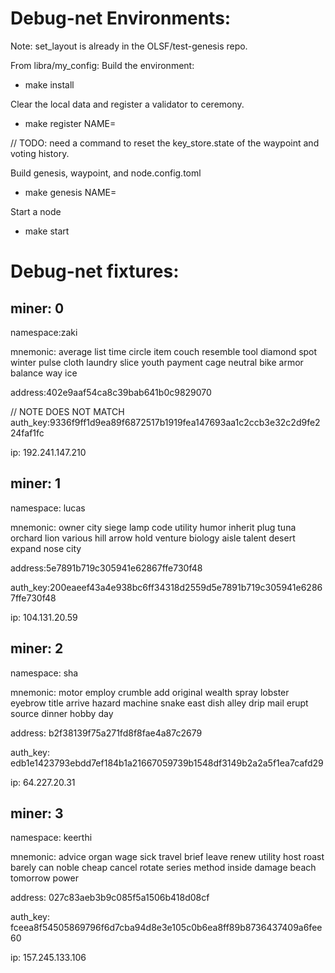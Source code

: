 # Debug-net Environments:

Note: set_layout is already in the OLSF/test-genesis repo.

From libra/my_config:
Build the environment:

- make install

Clear the local data and register a validator to ceremony.
- make register NAME=<first name>

// TODO: need a command to reset the key_store.state of the waypoint and voting history.

Build genesis, waypoint, and node.config.toml
- make genesis NAME=<first name>

Start a node
- make start

# Debug-net fixtures:

## miner: 0

namespace:zaki

mnemonic: average list time circle item couch resemble tool diamond spot winter pulse cloth laundry slice youth payment cage neutral bike armor balance way ice

address:402e9aaf54ca8c39bab641b0c9829070

// NOTE DOES NOT MATCH
auth_key:9336f9ff1d9ea89f6872517b1919fea147693aa1c2ccb3e32c2d9fe224faf1fc

ip: 192.241.147.210

##  miner: 1

namespace: lucas

mnemonic: owner city siege lamp code utility humor inherit plug tuna orchard lion various hill arrow hold venture biology aisle talent desert expand nose city

address:5e7891b719c305941e62867ffe730f48

auth_key:200eaeef43a4e938bc6ff34318d2559d5e7891b719c305941e62867ffe730f48

ip: 104.131.20.59

## miner: 2

namespace: sha

mnemonic: motor employ crumble add original wealth spray lobster eyebrow title arrive hazard machine snake east dish alley drip mail erupt source dinner hobby day

address: b2f38139f75a271fd8f8fae4a87c2679

auth_key: edb1e1423793ebdd7ef184b1a21667059739b1548df3149b2a2a5f1ea7cafd29

ip: 64.227.20.31

## miner: 3

namespace: keerthi

mnemonic: advice organ wage sick travel brief leave renew utility host roast barely can noble cheap cancel rotate series method inside damage beach tomorrow power

address: 027c83aeb3b9c085f5a1506b418d08cf

auth_key: fceea8f54505869796f6d7cba94d8e3e105c0b6ea8ff89b8736437409a6fee60

ip: 157.245.133.106











